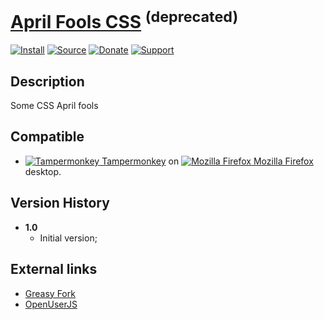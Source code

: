 # [April Fools CSS](https://github.com/jerone/UserScripts/tree/master/April_Fools_CSS) <sup>(deprecated)</sup>

[![Install](https://raw.github.com/jerone/UserScripts/master/_resources/Install-button.png)](https://github.com/jerone/UserScripts/raw/master/April_Fools_CSS/April_Fools_CSS.user.js)
[![Source](https://raw.github.com/jerone/UserScripts/master/_resources/Source-button.png)](https://github.com/jerone/UserScripts/blob/master/April_Fools_CSS/April_Fools_CSS.user.js)
[![Donate](https://raw.github.com/jerone/UserScripts/master/_resources/Donate-button.png)](https://www.paypal.com/cgi-bin/webscr?cmd=_s-xclick&hosted_button_id=VCYMHWQ7ZMBKW)
[![Support](https://raw.github.com/jerone/UserScripts/master/_resources/Support-button.png)](https://github.com/jerone/UserScripts/issues)

## Description

Some CSS April fools

## Compatible

-   [![Tampermonkey](https://raw.github.com/jerone/UserScripts/master/_resources/Tampermonkey.png) Tampermonkey](https://addons.mozilla.org/firefox/addon/tampermonkey/) on [![Mozilla Firefox](https://raw.github.com/jerone/UserScripts/master/_resources/Firefox.png) Mozilla Firefox](http://www.mozilla.org/en-US/firefox/fx/#desktop) desktop.

## Version History

-   **1.0**
    -   Initial version;

## External links

-   [Greasy Fork](https://greasyfork.org/scripts/47-april-fools-css)
-   [OpenUserJS](https://openuserjs.org/scripts/jerone/April_Fools_CSS)
